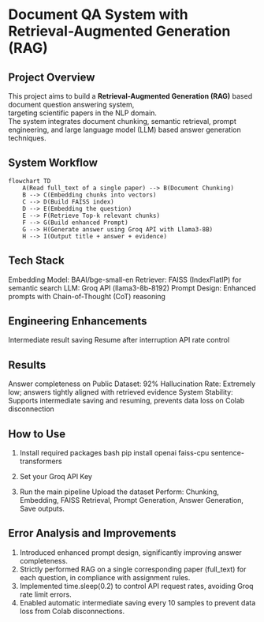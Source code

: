 # Document QA System with Retrieval-Augmented Generation (RAG)

## Project Overview

This project aims to build a **Retrieval-Augmented Generation (RAG)** based document question answering system,  
targeting scientific papers in the NLP domain.  
The system integrates document chunking, semantic retrieval, prompt engineering, and large language model (LLM) based answer generation techniques.


## System Workflow

```mermaid
flowchart TD
    A(Read full_text of a single paper) --> B(Document Chunking)
    B --> C(Embedding chunks into vectors)
    C --> D(Build FAISS index)
    D --> E(Embedding the question)
    E --> F(Retrieve Top-k relevant chunks)
    F --> G(Build enhanced Prompt)
    G --> H(Generate answer using Groq API with Llama3-8B)
    H --> I(Output title + answer + evidence)
```
## Tech Stack
Embedding Model: BAAI/bge-small-en
Retriever: FAISS (IndexFlatIP) for semantic search
LLM: Groq API (llama3-8b-8192)
Prompt Design: Enhanced prompts with Chain-of-Thought (CoT) reasoning

## Engineering Enhancements
Intermediate result saving
Resume after interruption
API rate control

## Results
Answer completeness on Public Dataset: 92%
Hallucination Rate: Extremely low; answers tightly aligned with retrieved evidence
System Stability: Supports intermediate saving and resuming, prevents data loss on Colab disconnection

## How to Use
1. Install required packages
bash
pip install openai faiss-cpu sentence-transformers

2. Set your Groq API Key

3. Run the main pipeline
Upload the dataset
Perform: Chunking, Embedding, FAISS Retrieval, Prompt Generation, Answer Generation, Save outputs.


## Error Analysis and Improvements
1. Introduced enhanced prompt design, significantly improving answer completeness.
2. Strictly performed RAG on a single corresponding paper (full_text) for each question, in compliance with assignment rules.
3. Implemented time.sleep(0.2) to control API request rates, avoiding Groq rate limit errors.
4. Enabled automatic intermediate saving every 10 samples to prevent data loss from Colab disconnections. 
